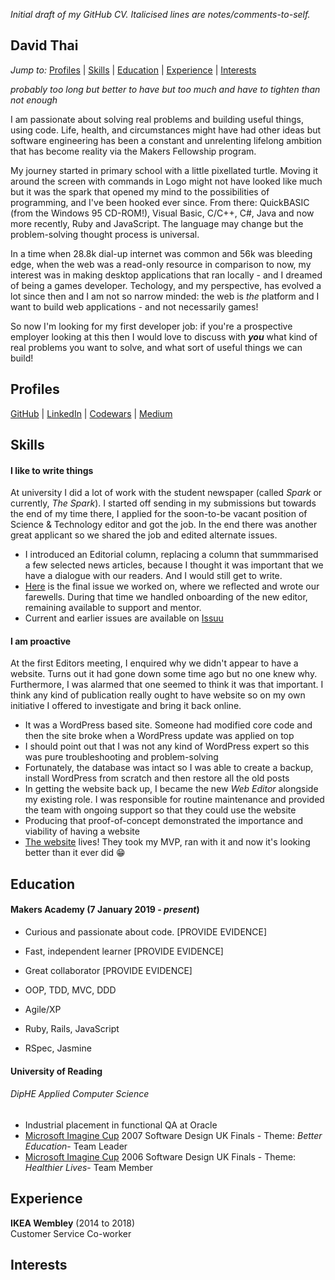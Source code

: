 _Initial draft of my GitHub CV. Italicised lines are notes/comments-to-self._

## David Thai
_Jump to:_ [Profiles](https://github.com/dafuloth/CV/blob/master/README.md#Profiles) | [Skills](https://github.com/dafuloth/CV/blob/master/README.md#Skills) | [Education](https://github.com/dafuloth/CV/blob/master/README.md#Education) | [Experience](https://github.com/dafuloth/CV/blob/master/README.md#Experience) | [Interests](https://github.com/dafuloth/CV/blob/master/README.md#Interests)

_probably too long but better to have but too much and have to tighten than not enough_

I am passionate about solving real problems and building useful things, using code. Life, health, and circumstances might have had other ideas but software engineering has been a constant and unrelenting lifelong ambition that has become reality via the Makers Fellowship program.

My journey started in primary school with a little pixellated turtle. Moving it around the screen with commands in Logo might not have looked like much but it was the spark that opened my mind to the possibilities of programming, and I've been hooked ever since. From there: QuickBASIC (from the Windows 95 CD-ROM!), Visual Basic, C/C++, C#, Java and now more recently, Ruby and JavaScript. The language may change but the problem-solving thought process is universal.

In a time when 28.8k dial-up internet was common and 56k was bleeding edge, when the web was a read-only resource in comparison to now, my interest was in making desktop applications that ran locally - and I dreamed of being a games developer. Techology, and my perspective, has evolved a lot since then and I am not so narrow minded: the web is _the_ platform and I want to build web applications - and not necessarily games!

So now I'm looking for my first developer job: if you're a prospective employer looking at this then I would love to discuss with ***you*** what kind of real problems you want to solve, and what sort of useful things we can build!

## Profiles

[GitHub](https://github.com/dafuloth) | [LinkedIn](https://www.linkedin.com/in/dafuloth/) | [Codewars](https://www.codewars.com/users/dafuloth) | [Medium](https://medium.com/@dafuloth)

## Skills

#### I like to write things

At university I did a lot of work with the student newspaper (called _Spark_ or currently, _The Spark_). I started off sending in my submissions but towards the end of my time there, I applied for the soon-to-be vacant position of Science & Technology editor and got the job. In the end there was another great applicant so we shared the job and edited alternate issues. 
- I introduced an Editorial column, replacing a column that summmarised a few selected news articles, because I thought it was important that we have a dialogue with our readers. And I would still get to write.
- [Here](https://issuu.com/sparkweb/docs/spark_62-3/34) is the final issue we worked on, where we reflected and wrote our farewells. During that time we handled onboarding of the new editor, remaining available to support and mentor.
- Current and earlier issues are available on [Issuu](https://issuu.com/sparkweb)

#### I am proactive

At the first Editors meeting, I enquired why we didn't appear to have a website. Turns out it had gone down some time ago but no one knew why. Furthermore, I was alarmed that one seemed to think it was that important. I think any kind of publication really ought to have website so on my own initiative I offered to investigate and bring it back online. 

- It was a WordPress based site. Someone had modified core code and then the site broke when a WordPress update was applied on top
- I should point out that I was not any kind of WordPress expert so this was pure troubleshooting and problem-solving
- Fortunately, the database was intact so I was able to create a backup, install WordPress from scratch and then restore all the old posts
- In getting the website back up, I became the new *Web Editor* alongside my existing role. I was responsible for routine maintenance and provided the team with ongoing support so that they could use the website
- Producing that proof-of-concept demonstrated the importance and viability of having a website
- [The website](http://sparknewspaper.co.uk/) lives! They took my MVP, ran with it and now it's looking better than it ever did :grin:

## Education

#### Makers Academy (7 January 2019 - _present_)

- Curious and passionate about code. [PROVIDE EVIDENCE]
- Fast, independent learner [PROVIDE EVIDENCE]
- Great collaborator [PROVIDE EVIDENCE]

- OOP, TDD, MVC, DDD
- Agile/XP
- Ruby, Rails, JavaScript
- RSpec, Jasmine

#### University of Reading

###### DipHE Applied Computer Science ######
- Industrial placement in functional QA at Oracle
- [Microsoft Imagine Cup](https://en.wikipedia.org/wiki/Imagine_Cup) 2007 Software Design UK Finals - Theme: _Better Education_- Team Leader
- [Microsoft Imagine Cup](https://en.wikipedia.org/wiki/Imagine_Cup) 2006 Software Design UK Finals - Theme: _Healthier Lives_- Team Member


## Experience

**IKEA Wembley** (2014 to 2018)    
Customer Service Co-worker 

## Interests
